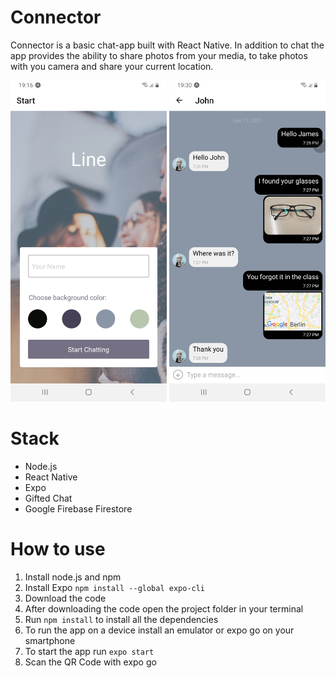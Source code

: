 <h1>Connector</h1>

Connector is a basic chat-app built with React Native. In addition to chat the app provides the ability to share photos from your media, to take photos with you camera and share your current location.

<img width="250" heigth="500" src="./assets/readme.jpg">
<img width="250" heigth="500" src="./assets/readmee.jpg">


<h1>Stack</h1>

- Node.js
- React Native
- Expo
- Gifted Chat
- Google Firebase Firestore

<h1>How to use</h1>

1. Install node.js and npm
2. Install Expo `npm install --global expo-cli`
3. Download the code
4. After downloading the code open the project folder in your terminal
5. Run `npm install` to install all the dependencies
6. To run the app on a device install an emulator or expo go on your smartphone
7. To start the app run `expo start`
8. Scan the QR Code with expo go